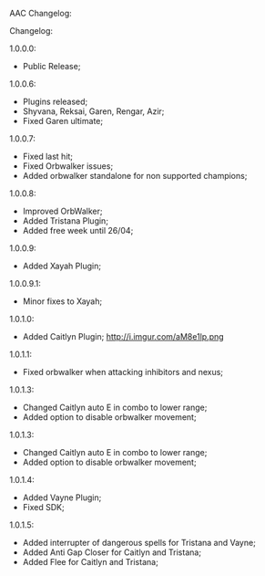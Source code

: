 AAC Changelog:

Changelog:

1.0.0.0:

- Public Release;

1.0.0.6:

- Plugins released;
- Shyvana, Reksai, Garen, Rengar, Azir;
- Fixed Garen ultimate;

1.0.0.7:

- Fixed last hit;
- Fixed Orbwalker issues;
- Added orbwalker standalone for non supported champions;

1.0.0.8:

- Improved OrbWalker;
- Added Tristana Plugin;
- Added free week until 26/04;

1.0.0.9:

- Added Xayah Plugin;

1.0.0.9.1:

- Minor fixes to Xayah;

1.0.1.0:

- Added Caitlyn Plugin; http://i.imgur.com/aM8e1lp.png

1.0.1.1:

- Fixed orbwalker when attacking inhibitors and nexus;

1.0.1.3:

- Changed Caitlyn auto E in combo to lower range;
- Added option to disable orbwalker movement;

1.0.1.3:

- Changed Caitlyn auto E in combo to lower range;
- Added option to disable orbwalker movement;

1.0.1.4:

- Added Vayne Plugin;
- Fixed SDK;

1.0.1.5:

- Added interrupter of dangerous spells for Tristana and Vayne;
- Added Anti Gap Closer for Caitlyn and Tristana;
- Added Flee for Caitlyn and Tristana;